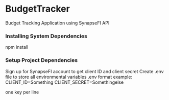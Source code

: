 # BudgetTracker
Budget Tracking Application using SynapseFI API

### Installing System Dependencies
npm install

### Setup Project Dependencies
Sign up for SynapseFI account to get client ID and client secret
Create .env file to store all environmental variables
.env format example:
CLIENT_ID=Something
CLIENT_SECRET=Somethingelse

one key per line
